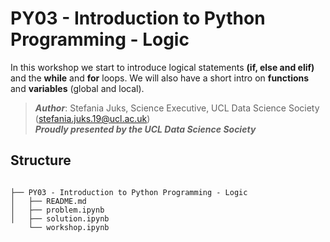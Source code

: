 # PY03 - Introduction to Python Programming - Logic

In this workshop we start to introduce logical statements **(if, else and elif)** and the **while** and **for** loops. 
We will also have a short intro on **functions** and **variables** (global and local).

>***Author***: Stefania Juks, Science Executive, UCL Data Science Society (stefania.juks.19@ucl.ac.uk)<br/>
>***Proudly presented by the UCL Data Science Society***


## Structure

```shell

├── PY03 - Introduction to Python Programming - Logic
│   ├── README.md
│   ├── problem.ipynb
│   ├── solution.ipynb
    └── workshop.ipynb

```
